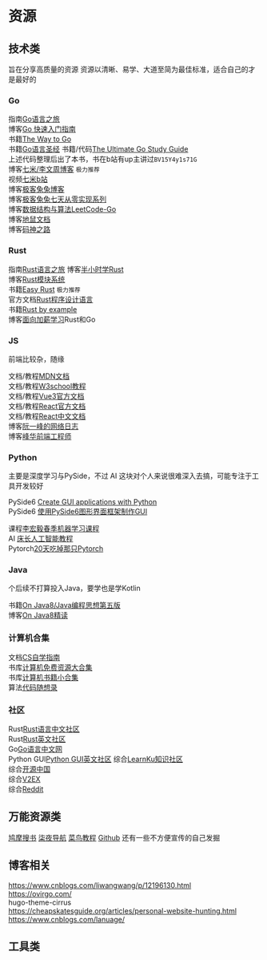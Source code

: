 # 资源

## 技术类
旨在分享高质量的资源
资源以清晰、易学、大道至简为最佳标准，适合自己的才是最好的
### Go
指南[Go语言之旅](https://tour.go-zh.org/welcome/1)    
博客[Go 快速入门指南](https://learnku.com/articles/73924)   
书籍[The Way to Go](https://github.com/unknwon/the-way-to-go_ZH_CN)  
书籍[Go语言圣经](https://books.studygolang.com/gopl-zh/) 
书籍/代码[The Ultimate Go Study Guide](https://github.com/hoanhan101/ultimate-go)   
上述代码整理后出了本书，书在b站有up主讲过`BV15Y4y1s71G`  
博客[七米/李文周博客](https://www.liwenzhou.com/)   `极力推荐`  
视频[七米b站](https://space.bilibili.com/4638193)    
博客[极客兔兔博客](https://geektutu.com/)   
博客[极客兔兔七天从零实现系列](https://geektutu.com/post/gee.html)   
博客[数据结构与算法LeetCode-Go](https://books.halfrost.com/leetcode/)   
博客[地鼠文档](https://www.topgoer.cn/)  
博客[码神之路](https://www.mszlu.com/)  
### Rust
指南[Rust语言之旅](https://tourofrust.com/00_zh-cn.html)
博客[半小时学Rust](https://fasterthanli.me/articles/a-half-hour-to-learn-rust)  
博客[Rust模块系统](https://www.sheshbabu.com/posts/rust-module-system/)  
书籍[Easy Rust](https://dhghomon.github.io/easy_rust/)  `极力推荐`  
官方文档[Rust程序设计语言](https://kaisery.github.io/trpl-zh-cn/)  
书籍[Rust by example](https://rustwiki.org/zh-CN/rust-by-example/)  
博客[面向加薪学习](http://www.go-edu.cn/)Rust和Go  
### JS
前端比较杂，随缘

文档/教程[MDN文档](https://developer.mozilla.org/zh-CN/)  
文档/教程[W3school教程](https://www.w3school.com.cn/)  
文档/教程[Vue3官方文档](https://cn.vuejs.org/)  
文档/教程[React官方文档](https://react.dev/)  
文档/教程[React中文文档](https://react.docschina.org/)  
博客[阮一峰的网络日志](https://ruanyifeng.com/blog/)  
博客[峰华前端工程师](https://zxuqian.cn/)  

### Python
主要是深度学习与PySide，不过 AI 这块对个人来说很难深入去搞，可能专注于工具开发较好

PySide6 [Create GUI applications with Python](https://www.pythonguis.com/tutorials/pyside6-first-steps-qt-designer/)  
PySide6 [使用PySide6图形界面框架制作GUI](https://www.eula.club/blogs/%E4%BD%BF%E7%94%A8PySide6%E5%9B%BE%E5%BD%A2%E7%95%8C%E9%9D%A2%E6%A1%86%E6%9E%B6%E5%88%B6%E4%BD%9CGUI.html#_1-pyside%E5%9F%BA%E6%9C%AC%E4%BB%8B%E7%BB%8D)  

课程[李宏毅春季机器学习课程](https://github.com/Fafa-DL/Lhy_Machine_Learning)   
AI  [床长人工智能教程](https://www.cbedai.net/)  
Pytorch[20天吃掉那只Pytorch](https://github.com/lyhue1991/eat_pytorch_in_20_days)  

### Java
个后续不打算投入Java，要学也是学Kotlin  

书籍[On Java8/Java编程思想第五版](https://gitee.com/code_to_attack/onJava8)     
博客[On Java8精读](https://www.cnblogs.com/JHelius/p/14389436.html)  

### 计算机合集
文档[CS自学指南](https://csdiy.wiki/)   
书库[计算机免费资源大合集](https://github.com/EbookFoundation/free-programming-books)   
书库[计算机书籍小合集](https://gitee.com/ForthEspada/CS-Books)  
算法[代码随想录](https://www.programmercarl.com/)  

### 社区
Rust[Rust语言中文社区](https://rustcc.cn/)  
Rust[Rust英文社区](https://users.rust-lang.org/)  
Go[Go语言中文网](https://studygolang.com/)  
Python GUI[Python GUI英文社区](https://forum.pythonguis.com/)
综合[LearnKu知识社区](https://learnku.com/)   
综合[开源中国](https://www.oschina.net/)  
综合[V2EX](https://www.v2ex.com/)  
综合[Reddit](https://reddit.com)  


## 万能资源类
[鸠摩搜书](https://www.jiumodiary.com/)
[柒夜导航](https://nav.qinight.com/)
[菜鸟教程](https://www.runoob.com/)
[Github](https://github.com/)
还有一些不方便宣传的自己发掘
## 博客相关
https://www.cnblogs.com/liwangwang/p/12196130.html  
https://ovirgo.com/     
hugo-theme-cirrus   
https://cheapskatesguide.org/articles/personal-website-hunting.html
https://www.cnblogs.com/lanuage/


## 工具类
